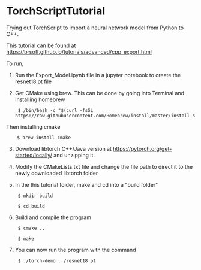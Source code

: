 # TorchScriptTutorial
Trying out TorchScript to import a neural network model from Python to C++. 

This tutorial can be found at https://brsoff.github.io/tutorials/advanced/cpp_export.html

To run,

1. Run the Export_Model.ipynb file in a jupyter notebook to create the resnet18.pt file

2. Get CMake using brew. This can be done by going into Terminal and installing homebrew

		$ /bin/bash -c "$(curl -fsSL https://raw.githubusercontent.com/Homebrew/install/master/install.sh)"

Then installing cmake

		$ brew install cmake

3. Download libtorch C++/Java version at https://pytorch.org/get-started/locally/ and unzipping it.

4. Modify the CMakeLists.txt file and change the file path to direct it to the newly downloaded libtorch folder

5. In the this tutorial folder, make and cd into a "build folder"

		$ mkdir build
  
		$ cd build

6. Build and compile the program

		$ cmake ..
  
		$ make

7. You can now run the program with the command

		$ ./torch-demo ../resnet18.pt



